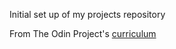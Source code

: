 Initial set up of my projects repository

From The Odin Project's [curriculum](http://www.theodinproject.com/web-development-101/html-css)
